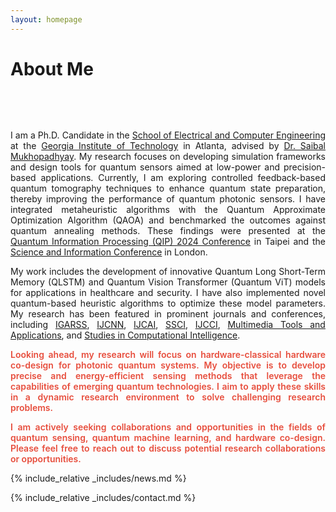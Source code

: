 ```yaml
---
layout: homepage
---
```


<h1 id="about-me">About Me</h1>

<h2 style="margin: 80px 0px 10px;"></h2>

<div style="text-align: justify; text-justify: inter-word;">

I am a Ph.D. Candidate in the <a href="https://ece.gatech.edu/">School of Electrical and Computer Engineering</a> at the <a href="https://www.gatech.edu/">Georgia Institute of Technology</a> in Atlanta, advised by <a href="https://ece.gatech.edu/people/saibal-mukhopadhyay">Dr. Saibal Mukhopadhyay</a>. My research focuses on developing simulation frameworks and design tools for quantum sensors aimed at low-power and precision-based applications. Currently, I am exploring controlled feedback-based quantum tomography techniques to enhance quantum state preparation, thereby improving the performance of quantum photonic sensors. I have integrated metaheuristic algorithms with the Quantum Approximate Optimization Algorithm (QAOA) and benchmarked the outcomes against quantum annealing methods. These findings were presented at the <a href="https://qip2024.tw/">Quantum Information Processing (QIP) 2024 Conference</a> in Taipei and the <a href="https://saiconference.com/Computing">Science and Information Conference</a> in London.

My work includes the development of innovative Quantum Long Short-Term Memory (QLSTM) and Quantum Vision Transformer (Quantum ViT) models for applications in healthcare and security. I have also implemented novel quantum-based heuristic algorithms to optimize these model parameters. My research has been featured in prominent journals and conferences, including <a href="https://www.igarss.org/">IGARSS</a>, <a href="https://www.ijcnn.org/">IJCNN</a>, <a href="https://www.ijcai.org/">IJCAI</a>, <a href="https://ieeessci2024.org/">SSCI</a>, <a href="https://ijcci.scitevents.org/">IJCCI</a>, <a href="https://www.springer.com/journal/11042">Multimedia Tools and Applications</a>, and <a href="https://www.springer.com/series/7092">Studies in Computational Intelligence</a>.

<strong style="color:#e74d3c; font-weight:600">Looking ahead, my research will focus on hardware-classical hardware co-design for photonic quantum systems. My objective is to develop precise and energy-efficient sensing methods that leverage the capabilities of emerging quantum technologies. I aim to apply these skills in a dynamic research environment to solve challenging research problems.</strong>

<strong style="color:#e74d3c; font-weight:600">I am actively seeking collaborations and opportunities in the fields of quantum sensing, quantum machine learning, and hardware co-design. Please feel free to reach out to discuss potential research collaborations or opportunities.</strong>

</div>

{% include_relative _includes/news.md %}

{% include_relative _includes/contact.md %}
